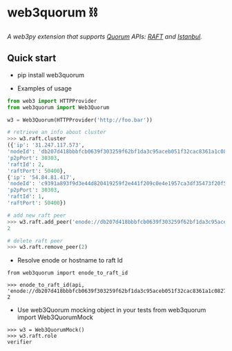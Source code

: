 # web3quorum ⛓

_A web3py extension that supports [Quorum](https://www.goquorum.com/) APIs: [RAFT](https://docs.goquorum.com/en/latest/Consensus/raft/) and [Istanbul](https://docs.goquorum.com/en/latest/Consensus/ibft/istanbul-rpc-api/)._

## Quick start

   - pip install web3quorum

   - Examples of usage

   ```python
   from web3 import HTTPProvider
   from web3quorum import Web3Quorum
   
   w3 = Web3Quorum(HTTPProvider('http://foo.bar'))
   
   # retrieve an info about cluster
   >>> w3.raft.cluster
   ({'ip': '31.247.117.573',
  'nodeId': 'db207d418bbbfcb0639f303259f62bf1da3c95aceb051f32cac8361a1c08276f4296f8e3f57833caac9c2aaa28a90158bf6eaf3f8ad602ac27a3e0ed6c8c765c',
  'p2pPort': 30303,
  'raftId': 2,
  'raftPort': 50400},
 {'ip': '54.84.81.417',
  'nodeId': 'c9391a893f9d3e44d820419259f2e441f209c0e4e1957ca3df35473f20f529c3c94fecb1e1c37e3bb0f15b74defd0db3c72a1b83d5f2d65d34dd7d255efdba0c',
  'p2pPort': 30303,
  'raftId': 1,
  'raftPort': 50400})
  
  # add new raft peer
  >>> w3.raft.add_peer('enode://db207d418bbbfcb0639f303259f62bf1da3c95aceb051f32cac8361a1c08276f4296f8e3f57833caac9c2aaa28a90158bf6eaf3f8ad602ac27a3e0ed6c8c765c@1.1.1.1:30303?discport=0&raftport=50400')
  2
  
  # delete raft peer
  >>> w3.raft.remove_peer(2)

  ```
  - Resolve enode or hostname to raft Id
  ```
  from web3quorum import enode_to_raft_id
  
  >>> enode_to_raft_id(api, 'enode://db207d418bbbfcb0639f303259f62bf1da3c95aceb051f32cac8361a1c08276f4296f8e3f57833caac9c2aaa28a90158bf6eaf3f8ad602ac27a3e0ed6c8c765c@1.1.1.1:30303')
  2
  ```
  
  - Use web3Quorum mocking object in your tests
  from web3quorum import Web3QuorumMock
  ```
  >>> w3 = Web3QuorumMock()
  >>> w3.raft.role
  verifier
  ```
